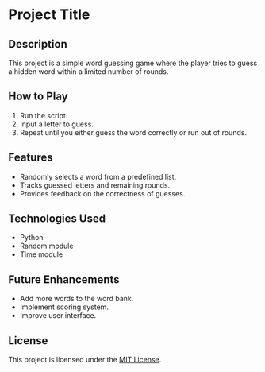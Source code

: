 # Project Title

## Description

This project is a simple word guessing game where the player tries to guess a hidden word within a limited number of rounds.

## How to Play

1. Run the script.
2. Input a letter to guess.
3. Repeat until you either guess the word correctly or run out of rounds.

## Features

- Randomly selects a word from a predefined list.
- Tracks guessed letters and remaining rounds.
- Provides feedback on the correctness of guesses.

## Technologies Used

- Python
- Random module
- Time module

## Future Enhancements

- Add more words to the word bank.
- Implement scoring system.
- Improve user interface.

## License

This project is licensed under the [MIT License](LICENSE).
